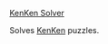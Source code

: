 [KenKen Solver](https://www.reddit.com/r/dailyprogrammer/comments/3snorf/20151113_challenge_240_hard_kenken_solver/)

Solves [KenKen](https://en.wikipedia.org/wiki/KenKen) puzzles.

